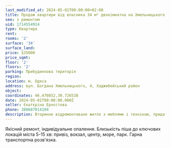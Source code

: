 ```yaml
---
last_modified_at: 2024-05-01T00:00:00+02:00
title: Продаж квартири від власника 34 м² двокімнатна на Хмельницького
seo: з ремонтом
uid: 1714554914
type: Квартира
rent:
rooms: '2'
surface: '34'
surface_land:
price: $35000
price_sqmt:
floor: '2'
floors: '2'
parking: Прибудинкова територія
region:
location: м. Одеса
address: вул. Богдана Хмельницького, 4, Хаджибейський район
object:
coordinates: 46.470852,30.726538
date: 2024-05-01T00:00:00.000Z
seller: Єкатєріна Ернєстова
phone: 380687014104
description: Вторинне відремонтоване житло з меблями і технікою, придатне і готове для проживання
---
```


Якісний ремонт, індивідуальне опалення. Близькість піша до ключових локацій міста 5-15 хв: привіз, вокзал, центр, море, парк. Гарна транспортна розв'язка.
